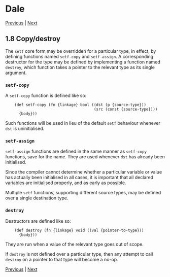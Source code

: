 # Dale

[Previous](./1-7-macros.md) | [Next](./1-9-namespaces.md)

## 1.8 Copy/destroy

The `setf` core form may be overridden for a particular type, in
effect, by defining functions named `setf-copy` and `setf-assign`.  A
corresponding destructor for the type may be defined by implementing a
function named `destroy`, which function takes a pointer to the
relevant type as its single argument.

### `setf-copy`

A `setf-copy` function is defined like so:

        (def setf-copy (fn {linkage} bool ((dst (p {source-type}))
                                           (src (const {source-type})))
          {body}))

Such functions will be used in lieu of the default `setf` behaviour
whenever `dst` is uninitialised.

### `setf-assign`

`setf-assign` functions are defined in the same manner as `setf-copy`
functions, save for the name. They are used whenever `dst` has already
been initialised.

Since the compiler cannot determine whether a particular variable or
value has actually been initialised in all cases, it is important that
all declared variables are initialised properly, and as early as
possible.

Multiple `setf` functions, supporting different source types, may be
defined over a single destination type.

### `destroy`

Destructors are defined like so:

        (def destroy (fn {linkage} void ((val {pointer-to-type}))
          {body}))

They are run when a value of the relevant type goes out of scope.

If `destroy` is not defined over a particular type, then any attempt
to call `destroy` on a pointer to that type will become a no-op.

[Previous](./1-7-macros.md) | [Next](./1-9-namespaces.md)
